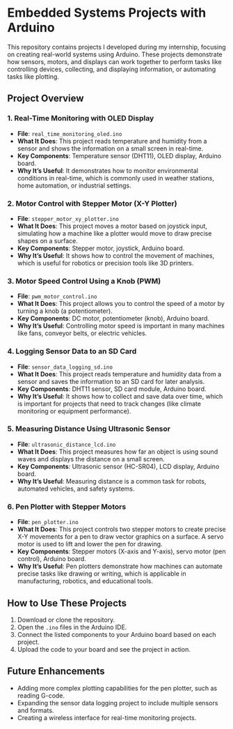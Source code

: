 # Embedded Systems Projects with Arduino

This repository contains projects I developed during my internship, focusing on creating real-world systems using Arduino. These projects demonstrate how sensors, motors, and displays can work together to perform tasks like controlling devices, collecting, and displaying information, or automating tasks like plotting.

## Project Overview

### 1. Real-Time Monitoring with OLED Display
- **File**: `real_time_monitoring_oled.ino`
- **What It Does**: This project reads temperature and humidity from a sensor and shows the information on a small screen in real-time.
- **Key Components**: Temperature sensor (DHT11), OLED display, Arduino board.
- **Why It’s Useful**: It demonstrates how to monitor environmental conditions in real-time, which is commonly used in weather stations, home automation, or industrial settings.

### 2. Motor Control with Stepper Motor (X-Y Plotter)
- **File**: `stepper_motor_xy_plotter.ino`
- **What It Does**: This project moves a motor based on joystick input, simulating how a machine like a plotter would move to draw precise shapes on a surface.
- **Key Components**: Stepper motor, joystick, Arduino board.
- **Why It’s Useful**: It shows how to control the movement of machines, which is useful for robotics or precision tools like 3D printers.

### 3. Motor Speed Control Using a Knob (PWM)
- **File**: `pwm_motor_control.ino`
- **What It Does**: This project allows you to control the speed of a motor by turning a knob (a potentiometer).
- **Key Components**: DC motor, potentiometer (knob), Arduino board.
- **Why It’s Useful**: Controlling motor speed is important in many machines like fans, conveyor belts, or electric vehicles.

### 4. Logging Sensor Data to an SD Card
- **File**: `sensor_data_logging_sd.ino`
- **What It Does**: This project reads temperature and humidity data from a sensor and saves the information to an SD card for later analysis.
- **Key Components**: DHT11 sensor, SD card module, Arduino board.
- **Why It’s Useful**: It shows how to collect and save data over time, which is important for projects that need to track changes (like climate monitoring or equipment performance).

### 5. Measuring Distance Using Ultrasonic Sensor
- **File**: `ultrasonic_distance_lcd.ino`
- **What It Does**: This project measures how far an object is using sound waves and displays the distance on a small screen.
- **Key Components**: Ultrasonic sensor (HC-SR04), LCD display, Arduino board.
- **Why It’s Useful**: Measuring distance is a common task for robots, automated vehicles, and safety systems.

### 6. Pen Plotter with Stepper Motors
- **File**: `pen_plotter.ino`
- **What It Does**: This project controls two stepper motors to create precise X-Y movements for a pen to draw vector graphics on a surface. A servo motor is used to lift and lower the pen for drawing.
- **Key Components**: Stepper motors (X-axis and Y-axis), servo motor (pen control), Arduino board.
- **Why It’s Useful**: Pen plotters demonstrate how machines can automate precise tasks like drawing or writing, which is applicable in manufacturing, robotics, and educational tools.

## How to Use These Projects
1. Download or clone the repository.
2. Open the `.ino` files in the Arduino IDE.
3. Connect the listed components to your Arduino board based on each project.
4. Upload the code to your board and see the project in action.

## Future Enhancements
- Adding more complex plotting capabilities for the pen plotter, such as reading G-code.
- Expanding the sensor data logging project to include multiple sensors and formats.
- Creating a wireless interface for real-time monitoring projects.
